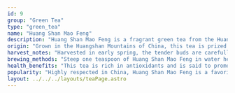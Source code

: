 ```yaml
---
id: 9
group: "Green Tea"
type: "green_tea"
name: "Huang Shan Mao Feng"
description: "Huang Shan Mao Feng is a fragrant green tea from the Huangshan Mountains, known for its smooth taste and delicate leaves."
origin: "Grown in the Huangshan Mountains of China, this tea is prized for its bright green leaves and fragrant aroma."
harvest_notes: "Harvested in early spring, the tender buds are carefully processed to maintain their natural sweetness and freshness."
brewing_methods: "Steep one teaspoon of Huang Shan Mao Feng in water heated to 80°C (176°F) for 2-3 minutes for a refreshing cup."
health_benefits: "This tea is rich in antioxidants and is said to promote heart health and boost immunity."
popularity: "Highly respected in China, Huang Shan Mao Feng is a favorite for its light and refreshing taste."
layout: ../../../layouts/teaPage.astro
---
```

